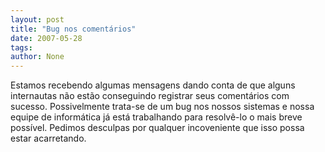 ```yaml
---
layout: post
title: "Bug nos comentários"
date: 2007-05-28
tags: 
author: None
---
```

Estamos recebendo algumas mensagens dando conta de que alguns internautas n&atilde;o est&atilde;o conseguindo registrar seus coment&aacute;rios com sucesso. Possivelmente trata-se de um bug nos nossos sistemas e nossa equipe de inform&aacute;tica j&aacute; est&aacute; trabalhando para resolv&ecirc;-lo o mais breve poss&iacute;vel.
Pedimos desculpas por qualquer incoveniente que isso possa estar acarretando. 